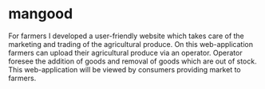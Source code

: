 # mangood
For farmers I developed a user-friendly website which takes care of the marketing and trading of the agricultural produce. On this web-application farmers can upload their agricultural produce via an operator. Operator foresee the addition of goods and removal of goods which are out of stock. This web-application will be viewed by consumers providing market to farmers.

